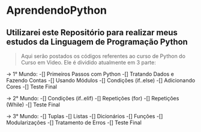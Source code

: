 # AprendendoPython
## Utilizarei este Repositório para realizar meus estudos da Linguagem de Programação Python

> Aqui serão postados os códigos referentes ao curso de Python do Curso em Video. Ele é dividido atualmente em 3 parte:

-> 1° Mundo:
  -[] Primeiros Passos com Python
  -[] Tratando Dados e Fazendo Contas
  -[] Usando Módulos
  -[] Condições (if..else)
  -[] Adicionando Cores
  -[] Teste Final
  
-> 2° Mundo:
  -[] Condições (if..elif)
  -[] Repetições (for)
  -[] Repetições (While)
  -[] Teste Final
  
-> 3° Mundo:
  -[] Tuplas
  -[] Listas
  -[] Dicionários
  -[] Funções
  -[] Modularizações
  -[] Tratamento de Erros
  -[] Teste Final
